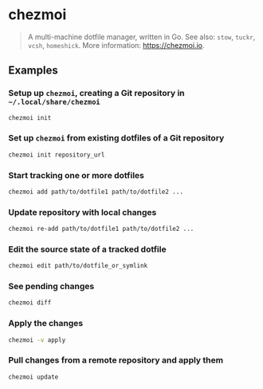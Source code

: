 # chezmoi

> A multi-machine dotfile manager, written in Go. See also: `stow`, `tuckr`, `vcsh`, `homeshick`. More information: <https://chezmoi.io>.

## Examples

### Setup up `chezmoi`, creating a Git repository in `~/.local/share/chezmoi`

```bash
chezmoi init
```

### Set up `chezmoi` from existing dotfiles of a Git repository

```bash
chezmoi init repository_url
```

### Start tracking one or more dotfiles

```bash
chezmoi add path/to/dotfile1 path/to/dotfile2 ...
```

### Update repository with local changes

```bash
chezmoi re-add path/to/dotfile1 path/to/dotfile2 ...
```

### Edit the source state of a tracked dotfile

```bash
chezmoi edit path/to/dotfile_or_symlink
```

### See pending changes

```bash
chezmoi diff
```

### Apply the changes

```bash
chezmoi -v apply
```

### Pull changes from a remote repository and apply them

```bash
chezmoi update
```
